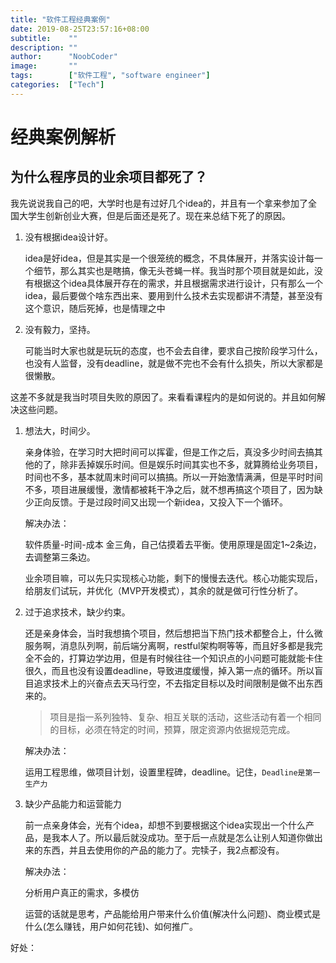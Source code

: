 ```yaml
---
title: "软件工程经典案例"
date: 2019-08-25T23:57:16+08:00
subtitle:    ""
description: ""
author:      "NoobCoder"
image:       ""
tags:        ["软件工程", "software engineer"]
categories:  ["Tech"]
---
```


# 经典案例解析

## 为什么程序员的业余项目都死了？

我先说说我自己的吧，大学时也是有过好几个idea的，并且有一个拿来参加了全国大学生创新创业大赛，但是后面还是死了。现在来总结下死了的原因。

1. 没有根据idea设计好。

   ​	idea是好idea，但是其实是一个很笼统的概念，不具体展开，并落实设计每一个细节，那么其实也是瞎搞，像无头苍蝇一样。我当时那个项目就是如此，没有根据这个idea具体展开存在的需求，并且根据需求进行设计，只有那么一个idea，最后要做个啥东西出来、要用到什么技术去实现都讲不清楚，甚至没有这个意识，随后死掉，也是情理之中

2. 没有毅力，坚持。

   ​	可能当时大家也就是玩玩的态度，也不会去自律，要求自己按阶段学习什么，也没有人监督，没有deadline，就是做不完也不会有什么损失，所以大家都是很懒散。

这差不多就是我当时项目失败的原因了。来看看课程内的是如何说的。并且如何解决这些问题。

1. 想法大，时间少。

   ​	亲身体验，在学习时大把时间可以挥霍，但是工作之后，真没多少时间去搞其他的了，除非丢掉娱乐时间。但是娱乐时间其实也不多，就算腾给业务项目，时间也不多，基本就周末时间可以搞搞。所以一开始激情满满，但是平时时间不多，项目进展缓慢，激情都被耗干净之后，就不想再搞这个项目了，因为缺少正向反馈。于是过段时间又出现一个新idea，又投入下一个循环。

   解决办法：

   软件质量-时间-成本  金三角，自己估摸着去平衡。使用原理是固定1~2条边，去调整第三条边。

   业余项目嘛，可以先只实现核心功能，剩下的慢慢去迭代。核心功能实现后，给朋友们试玩，并优化（MVP开发模式），其余的就是做可行性分析了。

2. 过于追求技术，缺少约束。

   还是亲身体会，当时我想搞个项目，然后想把当下热门技术都整合上，什么微服务啊，消息队列啊，前后端分离啊，restful架构啊等等，而且好多都是我完全不会的，打算边学边用，但是有时候往往一个知识点的小问题可能就能卡住很久，而且也没有设置deadline，导致进度缓慢，掉入第一点的循环。所以盲目追求技术上的兴奋点去天马行空，不去指定目标以及时间限制是做不出东西来的。

   > 项目是指一系列独特、复杂、相互关联的活动，这些活动有着一个相同的目标，必须在特定的时间，预算，限定资源内依据规范完成。

   解决办法：

   运用工程思维，做项目计划，设置里程碑，deadline。记住，`Deadline是第一生产力`

3. 缺少产品能力和运营能力

   前一点亲身体会，光有个idea，却想不到要根据这个idea实现出一个什么产品，是我本人了。所以最后就没成功。至于后一点就是怎么让别人知道你做出来的东西，并且去使用你的产品的能力了。完犊子，我2点都没有。

   解决办法：

   分析用户真正的需求，多模仿

   运营的话就是思考，产品能给用户带来什么价值(解决什么问题)、商业模式是什么(怎么赚钱，用户如何花钱)、如何推广。

好处：

​	

